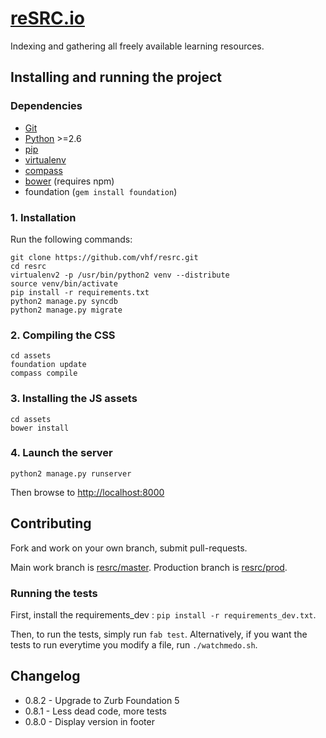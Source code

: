 [reSRC.io](http://resrc.io)
========

Indexing and gathering all freely available learning resources.


Installing and running the project
----------------------------------

### Dependencies
* [Git](http://www.git-scm.com/)
* [Python](https://www.python.org/) >=2.6
* [pip](https://github.com/pypa/pip)
* [virtualenv](https://pypi.python.org/pypi/virtualenv)
* [compass](compass-style.org/install/)
* [bower](http://bower.io/) (requires npm)
* foundation (`gem install foundation`)

### 1. Installation
Run the following commands:

    git clone https://github.com/vhf/resrc.git
    cd resrc
    virtualenv2 -p /usr/bin/python2 venv --distribute
    source venv/bin/activate
    pip install -r requirements.txt
    python2 manage.py syncdb
    python2 manage.py migrate

### 2. Compiling the CSS

    cd assets
    foundation update
    compass compile

### 3. Installing the JS assets

    cd assets
    bower install

### 4. Launch the server

    python2 manage.py runserver

Then browse to <http://localhost:8000>


Contributing
------------

Fork and work on your own branch, submit pull-requests.

Main work branch is [resrc/master](https://github.com/vhf/resrc/tree/master). Production branch is [resrc/prod](https://github.com/vhf/resrc/tree/prod).


### Running the tests
First, install the requirements_dev : `pip install -r requirements_dev.txt`.

Then, to run the tests, simply run `fab test`. Alternatively, if you want the tests to run
everytime you modify a file, run `./watchmedo.sh`.

Changelog
---------

* 0.8.2 - Upgrade to Zurb Foundation 5
* 0.8.1 - Less dead code, more tests
* 0.8.0 - Display version in footer
